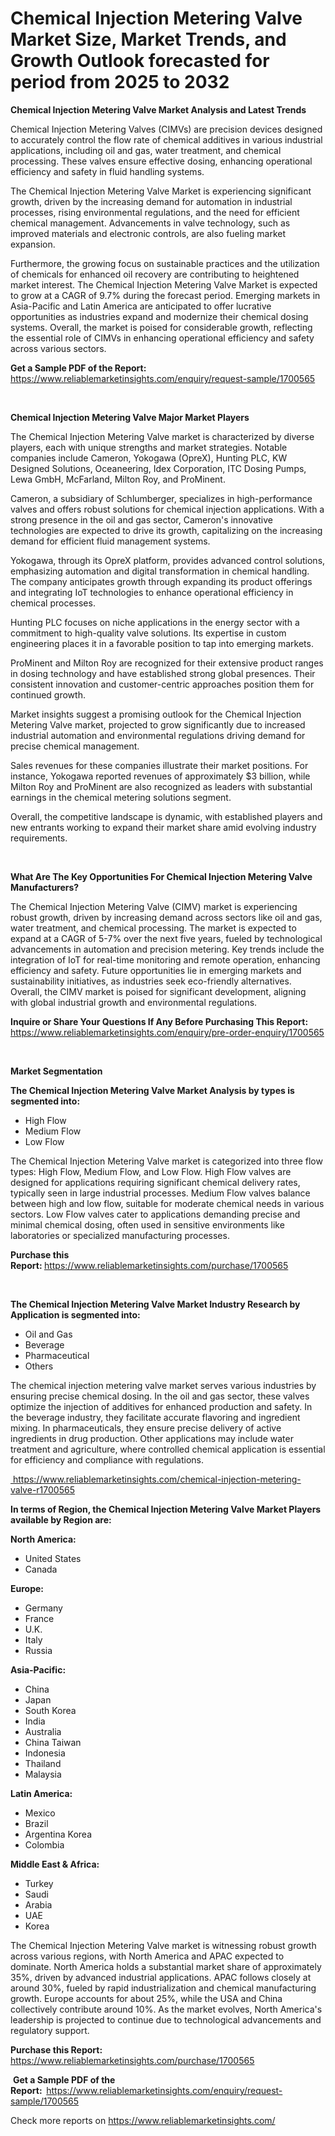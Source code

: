 <p><h1>Chemical Injection Metering Valve Market Size, Market Trends, and Growth Outlook forecasted for period from 2025 to 2032</h1></p><p><strong>Chemical Injection Metering Valve Market Analysis and Latest Trends</strong></p>
<p><p>Chemical Injection Metering Valves (CIMVs) are precision devices designed to accurately control the flow rate of chemical additives in various industrial applications, including oil and gas, water treatment, and chemical processing. These valves ensure effective dosing, enhancing operational efficiency and safety in fluid handling systems.</p><p>The Chemical Injection Metering Valve Market is experiencing significant growth, driven by the increasing demand for automation in industrial processes, rising environmental regulations, and the need for efficient chemical management. Advancements in valve technology, such as improved materials and electronic controls, are also fueling market expansion. </p><p>Furthermore, the growing focus on sustainable practices and the utilization of chemicals for enhanced oil recovery are contributing to heightened market interest. The Chemical Injection Metering Valve Market is expected to grow at a CAGR of 9.7% during the forecast period. Emerging markets in Asia-Pacific and Latin America are anticipated to offer lucrative opportunities as industries expand and modernize their chemical dosing systems. Overall, the market is poised for considerable growth, reflecting the essential role of CIMVs in enhancing operational efficiency and safety across various sectors.</p></p>
<p><strong>Get a Sample PDF of the Report:&nbsp;</strong> <a href="https://www.reliablemarketinsights.com/enquiry/request-sample/1700565?utm_campaign=2609&utm_medium=2&utm_source=Github&utm_content=ia&utm_term=27032025&utm_id=chemical-injection-metering-valve">https://www.reliablemarketinsights.com/enquiry/request-sample/1700565</a></p>
<p>&nbsp;</p>
<p><strong>Chemical Injection Metering Valve Major Market Players</strong></p>
<p><p>The Chemical Injection Metering Valve market is characterized by diverse players, each with unique strengths and market strategies. Notable companies include Cameron, Yokogawa (OpreX), Hunting PLC, KW Designed Solutions, Oceaneering, Idex Corporation, ITC Dosing Pumps, Lewa GmbH, McFarland, Milton Roy, and ProMinent.</p><p>Cameron, a subsidiary of Schlumberger, specializes in high-performance valves and offers robust solutions for chemical injection applications. With a strong presence in the oil and gas sector, Cameron's innovative technologies are expected to drive its growth, capitalizing on the increasing demand for efficient fluid management systems.</p><p>Yokogawa, through its OpreX platform, provides advanced control solutions, emphasizing automation and digital transformation in chemical handling. The company anticipates growth through expanding its product offerings and integrating IoT technologies to enhance operational efficiency in chemical processes.</p><p>Hunting PLC focuses on niche applications in the energy sector with a commitment to high-quality valve solutions. Its expertise in custom engineering places it in a favorable position to tap into emerging markets.</p><p>ProMinent and Milton Roy are recognized for their extensive product ranges in dosing technology and have established strong global presences. Their consistent innovation and customer-centric approaches position them for continued growth.</p><p>Market insights suggest a promising outlook for the Chemical Injection Metering Valve market, projected to grow significantly due to increased industrial automation and environmental regulations driving demand for precise chemical management.</p><p>Sales revenues for these companies illustrate their market positions. For instance, Yokogawa reported revenues of approximately $3 billion, while Milton Roy and ProMinent are also recognized as leaders with substantial earnings in the chemical metering solutions segment.</p><p>Overall, the competitive landscape is dynamic, with established players and new entrants working to expand their market share amid evolving industry requirements.</p></p>
<p>&nbsp;</p>
<p><strong>What Are The Key Opportunities For Chemical Injection Metering Valve Manufacturers?</strong></p>
<p><p>The Chemical Injection Metering Valve (CIMV) market is experiencing robust growth, driven by increasing demand across sectors like oil and gas, water treatment, and chemical processing. The market is expected to expand at a CAGR of 5-7% over the next five years, fueled by technological advancements in automation and precision metering. Key trends include the integration of IoT for real-time monitoring and remote operation, enhancing efficiency and safety. Future opportunities lie in emerging markets and sustainability initiatives, as industries seek eco-friendly alternatives. Overall, the CIMV market is poised for significant development, aligning with global industrial growth and environmental regulations.</p></p>
<p><strong>Inquire or Share Your Questions If Any Before Purchasing This Report:</strong> <a href="https://www.reliablemarketinsights.com/enquiry/pre-order-enquiry/1700565?utm_campaign=2609&utm_medium=2&utm_source=Github&utm_content=ia&utm_term=27032025&utm_id=chemical-injection-metering-valve">https://www.reliablemarketinsights.com/enquiry/pre-order-enquiry/1700565</a></p>
<p>&nbsp;</p>
<p><strong>Market Segmentation</strong></p>
<p><strong>The Chemical Injection Metering Valve Market Analysis by types is segmented into:</strong></p>
<p><ul><li>High Flow</li><li>Medium Flow</li><li>Low Flow</li></ul></p>
<p><p>The Chemical Injection Metering Valve market is categorized into three flow types: High Flow, Medium Flow, and Low Flow. High Flow valves are designed for applications requiring significant chemical delivery rates, typically seen in large industrial processes. Medium Flow valves balance between high and low flow, suitable for moderate chemical needs in various sectors. Low Flow valves cater to applications demanding precise and minimal chemical dosing, often used in sensitive environments like laboratories or specialized manufacturing processes.</p></p>
<p><strong>Purchase this Report:&nbsp;</strong><a href="https://www.reliablemarketinsights.com/purchase/1700565?utm_campaign=2609&utm_medium=2&utm_source=Github&utm_content=ia&utm_term=27032025&utm_id=chemical-injection-metering-valve">https://www.reliablemarketinsights.com/purchase/1700565</a></p>
<p>&nbsp;</p>
<p><strong>The Chemical Injection Metering Valve Market Industry Research by Application is segmented into:</strong></p>
<p><ul><li>Oil and Gas</li><li>Beverage</li><li>Pharmaceutical</li><li>Others</li></ul></p>
<p><p>The chemical injection metering valve market serves various industries by ensuring precise chemical dosing. In the oil and gas sector, these valves optimize the injection of additives for enhanced production and safety. In the beverage industry, they facilitate accurate flavoring and ingredient mixing. In pharmaceuticals, they ensure precise delivery of active ingredients in drug production. Other applications may include water treatment and agriculture, where controlled chemical application is essential for efficiency and compliance with regulations.</p></p>
<p><a href="https://www.reliablemarketinsights.com/chemical-injection-metering-valve-r1700565?utm_campaign=2609&utm_medium=2&utm_source=Github&utm_content=ia&utm_term=27032025&utm_id=chemical-injection-metering-valve">&nbsp;https://www.reliablemarketinsights.com/chemical-injection-metering-valve-r1700565</a></p>
<p><strong>In terms of Region, the Chemical Injection Metering Valve Market Players available by Region are:</strong></p>
<p>
    <p> <strong> North America: </strong>
        <ul>
            <li>United States</li>
            <li>Canada</li>
        </ul>
        </p> 
    <p> <strong> Europe: </strong>
        <ul>
            <li>Germany</li>
            <li>France</li>
            <li>U.K.</li>
            <li>Italy</li>
            <li>Russia</li>
        </ul>
        </p> 
    <p> <strong> Asia-Pacific: </strong>
        <ul>
            <li>China</li>
            <li>Japan</li>
            <li>South Korea</li>
            <li>India</li>
            <li>Australia</li>
            <li>China Taiwan</li>
            <li>Indonesia</li>
            <li>Thailand</li>
            <li>Malaysia</li>
        </ul>
        </p> 
    <p> <strong> Latin America: </strong>
        <ul>
            <li>Mexico</li>
            <li>Brazil</li>
            <li>Argentina Korea</li>
            <li>Colombia</li>
        </ul>
        </p> 
    <p> <strong> Middle East & Africa: </strong>
        <ul>
            <li>Turkey</li>
            <li>Saudi</li>
            <li>Arabia</li>
            <li>UAE</li>
            <li>Korea</li>
        </ul>
    </p>
    </p>
<p><p>The Chemical Injection Metering Valve market is witnessing robust growth across various regions, with North America and APAC expected to dominate. North America holds a substantial market share of approximately 35%, driven by advanced industrial applications. APAC follows closely at around 30%, fueled by rapid industrialization and chemical manufacturing growth. Europe accounts for about 25%, while the USA and China collectively contribute around 10%. As the market evolves, North America's leadership is projected to continue due to technological advancements and regulatory support.</p></p>
<p><strong>Purchase this Report: </strong><a href="https://www.reliablemarketinsights.com/purchase/1700565?utm_campaign=2609&utm_medium=2&utm_source=Github&utm_content=ia&utm_term=27032025&utm_id=chemical-injection-metering-valve">https://www.reliablemarketinsights.com/purchase/1700565</a></p>
<p>&nbsp;<strong>Get a Sample PDF of the Report:&nbsp;&nbsp;</strong><a href="https://www.reliablemarketinsights.com/enquiry/request-sample/1700565?utm_campaign=2609&utm_medium=2&utm_source=Github&utm_content=ia&utm_term=27032025&utm_id=chemical-injection-metering-valve">https://www.reliablemarketinsights.com/enquiry/request-sample/1700565</a></p>
<p><strong></strong></p>
<p>Check more reports on <a href="https://www.reliablemarketinsights.com/?utm_campaign=2609&utm_medium=2&utm_source=Github&utm_content=ia&utm_term=27032025&utm_id=chemical-injection-metering-valve">https://www.reliablemarketinsights.com/</a></p>